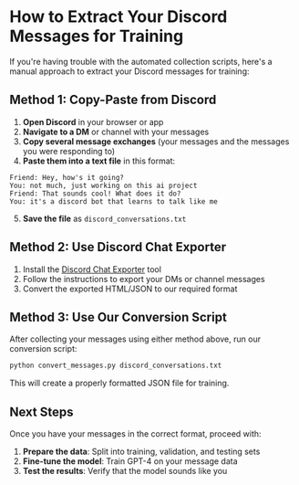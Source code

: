 # How to Extract Your Discord Messages for Training

If you're having trouble with the automated collection scripts, here's a manual approach to extract your Discord messages for training:

## Method 1: Copy-Paste from Discord

1. **Open Discord** in your browser or app
2. **Navigate to a DM** or channel with your messages
3. **Copy several message exchanges** (your messages and the messages you were responding to)
4. **Paste them into a text file** in this format:

```
Friend: Hey, how's it going?
You: not much, just working on this ai project
Friend: That sounds cool! What does it do?
You: it's a discord bot that learns to talk like me
```

5. **Save the file** as `discord_conversations.txt`

## Method 2: Use Discord Chat Exporter

1. Install the [Discord Chat Exporter](https://github.com/Tyrrrz/DiscordChatExporter) tool
2. Follow the instructions to export your DMs or channel messages
3. Convert the exported HTML/JSON to our required format

## Method 3: Use Our Conversion Script

After collecting your messages using either method above, run our conversion script:

```bash
python convert_messages.py discord_conversations.txt
```

This will create a properly formatted JSON file for training.

## Next Steps

Once you have your messages in the correct format, proceed with:

1. **Prepare the data**: Split into training, validation, and testing sets
2. **Fine-tune the model**: Train GPT-4 on your message data
3. **Test the results**: Verify that the model sounds like you

